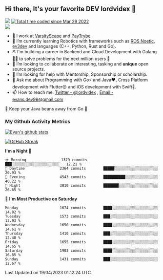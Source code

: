 ## Hi there, It's your favorite DEV lordvidex 👋
<img src="https://komarev.com/ghpvc/?username=lordvidex&label=Views&color=blue&style=plastic" /> <a href="https://wakatime.com/@0e56db35-d16b-410a-acc0-4085055304bf"><img src="https://wakatime.com/badge/user/0e56db35-d16b-410a-acc0-4085055304bf.svg" alt="Total time coded since Mar 29 2022" /></a>  
![](https://github-profile-trophy.vercel.app/?username=lordvidex)
- 🔭 I work at [VarsityScape](https://varsityscape.com) and [PayTrybe](https://www.paytrybe.com)
- 🌱 I’m currently learning Robotics with frameworks such as [ROS Noetic](ros.org), [ev3dev](www.ev3dev.org) and languages (C++, Python, Rust and Go).
- ⛏️ I'm building a career in Backend and Cloud Development with Golang 🧙🏼 to solve problems for the next million users 🤌
- 👯 I’m looking to collaborate on interesting, tasking and **unique** open source projects.
- 🤔 I’m looking for help with Mentorship, Sponsorship or scholarship.
- 💬 Ask me about Programming with Go⚡️ and Java❤️, Cross Platform development with Flutter😍 and iOS development with Swift🚀.
- 📫 How to reach me: [Twitter - @lordvidex](https://twitter.com/lordvidex) , [Email - evans.dev99@gmail.com](mailto:evans.dev99@gmail.com?body=Hello%20Evans,)
  
    
🎤 Keep your Java beans away from Go 🌚
  
  
### My Github Activity Metrics
<div>
<!-- <a href="https://github.com/lordvidex">
  <img src="https://github-readme-stats.vercel.app/api/top-langs/?username=lordvidex&theme=light" />
</a>    -->
<!-- [![Top Langs](https://github-readme-stats.vercel.app/api/top-langs/?username=lordvidex)](https://github.com/lordvidex/)  -->
<a href="https://github.com/lordvidex">
 <img src="https://github-readme-stats.vercel.app/api?username=lordvidex&show_icons=true&theme=light&line_height=27" alt="Evan's github stats"/>
</a>
</div>

[![GitHub Streak](https://github-readme-streak-stats.herokuapp.com?user=lordvidex&theme=github-dark&hide_border=true)](https://git.io/streak-stats)

<!--
  <a href="https://github.com/iampawan/FlutterExampleApps">
    <img align="center" src="https://github-readme-stats.vercel.app/api/pin/?username=iampawan&repo=FlutterExampleApps&theme=light" />

  </a>
  <a href="https://github.com/iampawan/VelocityX">
   <img align="center" src="https://github-readme-stats.vercel.app/api/pin/?username=iampawan&repo=VelocityX&theme=light" />
  </a>
-->
<!--START_SECTION:waka-->
**I'm a Night 🦉** 

```text
🌞 Morning                1379 commits        ███░░░░░░░░░░░░░░░░░░░░░░   12.21 % 
🌆 Daytime                2364 commits        █████░░░░░░░░░░░░░░░░░░░░   20.93 % 
🌃 Evening                4543 commits        ██████████░░░░░░░░░░░░░░░   40.22 % 
🌙 Night                  3010 commits        ███████░░░░░░░░░░░░░░░░░░   26.65 % 
```
📅 **I'm Most Productive on Saturday** 

```text
Monday                   1674 commits        ████░░░░░░░░░░░░░░░░░░░░░   14.82 % 
Tuesday                  1573 commits        ███░░░░░░░░░░░░░░░░░░░░░░   13.93 % 
Wednesday                1650 commits        ████░░░░░░░░░░░░░░░░░░░░░   14.61 % 
Thursday                 1410 commits        ███░░░░░░░░░░░░░░░░░░░░░░   12.48 % 
Friday                   1655 commits        ████░░░░░░░░░░░░░░░░░░░░░   14.65 % 
Saturday                 1903 commits        ████░░░░░░░░░░░░░░░░░░░░░   16.85 % 
Sunday                   1431 commits        ███░░░░░░░░░░░░░░░░░░░░░░   12.67 % 
```



 Last Updated on 19/04/2023 01:12:24 UTC
<!--END_SECTION:waka-->
